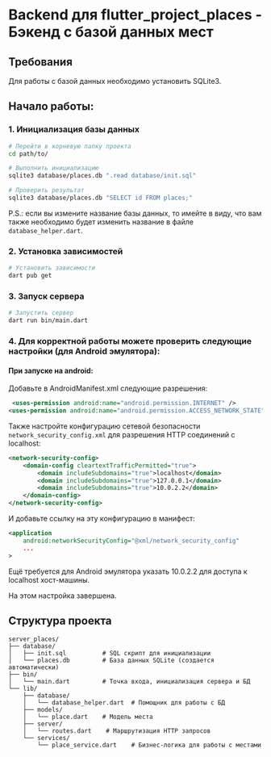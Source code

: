 # Backend для flutter_project_places - Бэкенд с базой данных мест

## Требования

Для работы с базой данных необходимо установить SQLite3.

## Начало работы:

### 1. Инициализация базы данных

```bash
# Перейти в корневую папку проекта
cd path/to/

# Выполнить инициализацию
sqlite3 database/places.db ".read database/init.sql"

# Проверить результат
sqlite3 database/places.db "SELECT id FROM places;"
```

P.S.: если вы измените название базы данных, то имейте в виду, что вам также необходимо будет изменить название в файле `database_helper.dart`.

### 2. Установка зависимостей

```bash
# Установить зависимости
dart pub get
```

### 3. Запуск сервера

```bash
# Запустить сервер
dart run bin/main.dart
```

### 4. Для корректной работы можете проверить следующие настройки (для Android эмулятора):

#### При запуске на android:

Добавьте в AndroidManifest.xml следующие разрешения:

```xml
 <uses-permission android:name="android.permission.INTERNET" />
<uses-permission android:name="android.permission.ACCESS_NETWORK_STATE" />
```

Также настройте конфигурацию сетевой безопасности `network_security_config.xml` для разрешения HTTP соединений с localhost:

```xml
<network-security-config>
    <domain-config cleartextTrafficPermitted="true">
        <domain includeSubdomains="true">localhost</domain>
        <domain includeSubdomains="true">127.0.0.1</domain>
        <domain includeSubdomains="true">10.0.2.2</domain>
    </domain-config>
</network-security-config>
```

И добавьте ссылку на эту конфигурацию в манифест:

```xml
<application
    android:networkSecurityConfig="@xml/network_security_config"
    ...
>
```

Ещё требуется для Android эмулятора указать 10.0.2.2 для доступа к localhost хост-машины.

На этом настройка завершена.

## Структура проекта

```
server_places/
├── database/
│   ├── init.sql          # SQL скрипт для инициализации
│   └── places.db         # База данных SQLite (создается автоматически)
├── bin/
│   └── main.dart         # Точка входа, инициализация сервера и БД
└── lib/
    ├── database/
    │   └── database_helper.dart  # Помощник для работы с БД
    ├── models/
    │   └── place.dart    # Модель места
    ├── server/
    │   └── routes.dart    # Маршрутизация HTTP запросов
    └── services/
        └── place_service.dart    # Бизнес-логика для работы с местами

```
